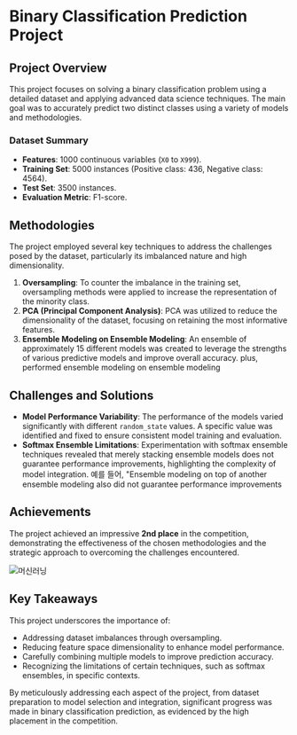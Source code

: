 # Binary Classification Prediction Project

## Project Overview

This project focuses on solving a binary classification problem using a detailed dataset and applying advanced data science techniques. The main goal was to accurately predict two distinct classes using a variety of models and methodologies.

### Dataset Summary

- **Features**: 1000 continuous variables (`X0` to `X999`).
- **Training Set**: 5000 instances (Positive class: 436, Negative class: 4564).
- **Test Set**: 3500 instances.
- **Evaluation Metric**: F1-score.

## Methodologies

The project employed several key techniques to address the challenges posed by the dataset, particularly its imbalanced nature and high dimensionality.

1. **Oversampling**: To counter the imbalance in the training set, oversampling methods were applied to increase the representation of the minority class.
2. **PCA (Principal Component Analysis)**: PCA was utilized to reduce the dimensionality of the dataset, focusing on retaining the most informative features.
3. **Ensemble Modeling on Ensemble Modeling**: An ensemble of approximately 15 different models was created to leverage the strengths of various predictive models and improve overall accuracy. plus, performed ensemble modeling on ensemble modeling

## Challenges and Solutions

- **Model Performance Variability**: The performance of the models varied significantly with different `random_state` values. A specific value was identified and fixed to ensure consistent model training and evaluation.
- **Softmax Ensemble Limitations**: Experimentation with softmax ensemble techniques revealed that merely stacking ensemble models does not guarantee performance improvements, highlighting the complexity of model integration. 예를 들어, "Ensemble modeling on top of another ensemble modeling also did not guarantee performance improvements 

## Achievements

The project achieved an impressive **2nd place** in the competition, demonstrating the effectiveness of the chosen methodologies and the strategic approach to overcoming the challenges encountered.

![머신러닝](https://github.com/Angeriod/Subject/assets/97516571/fbb4ba13-93e6-4f1c-8ff8-1e86672a52fa)

## Key Takeaways

This project underscores the importance of:
- Addressing dataset imbalances through oversampling.
- Reducing feature space dimensionality to enhance model performance.
- Carefully combining multiple models to improve prediction accuracy.
- Recognizing the limitations of certain techniques, such as softmax ensembles, in specific contexts.

By meticulously addressing each aspect of the project, from dataset preparation to model selection and integration, significant progress was made in binary classification prediction, as evidenced by the high placement in the competition.
